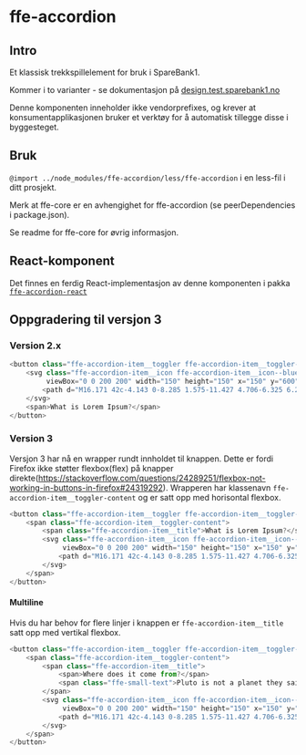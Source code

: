 # ffe-accordion

## Intro

Et klassisk trekkspillelement for bruk i SpareBank1.

Kommer i to varianter - se dokumentasjon på [design.test.sparebank1.no](design.test.sparebank1.no)

Denne komponenten inneholder ikke vendorprefixes, og krever at konsumentapplikasjonen bruker et verktøy for å automatisk tillegge disse i byggesteget.

## Bruk

`@import ../node_modules/ffe-accordion/less/ffe-accordion` i en less-fil i ditt prosjekt.

Merk at ffe-core er en avhengighet for ffe-accordion (se peerDependencies i package.json).

Se readme for ffe-core for øvrig informasjon.

## React-komponent

Det finnes en ferdig React-implementasjon av denne komponenten i pakka [`ffe-accordion-react`](https://stash.intern.sparebank1.no/projects/FFE/repos/ffe-accordion-react/browse)

## Oppgradering til versjon 3
### Version 2.x
```javascript
<button class="ffe-accordion-item__toggler ffe-accordion-item__toggler--blue">
    <svg class="ffe-accordion-item__icon ffe-accordion-item__icon--blue"
         viewBox="0 0 200 200" width="150" height="150" x="150" y="600">
        <path d="M16.171 42c-4.143 0-8.285 1.575-11.427 4.706-6.325 6.284-6.325 16.5 0 22.804l84.028 83.762c6.305 6.304 16.55 6.304 22.875 0l83.61-83.264c6.324-6.283 6.324-16.5 0-22.803-6.306-6.303-16.556-6.303-22.881 0L100.238 119.1 27.624 46.725C24.482 43.573 20.334 42 16.19 42h-.019z"></path>
    </svg>
    <span>What is Lorem Ipsum?</span>
</button>
```
### Version 3
Versjon 3 har nå en wrapper rundt innholdet til knappen. Dette er fordi Firefox ikke støtter flexbox(flex) på knapper direkte(https://stackoverflow.com/questions/24289251/flexbox-not-working-in-buttons-in-firefox#24319292).
Wrapperen har klassenavn `ffe-accordion-item__toggler-content` og er satt opp med horisontal flexbox. 
```javascript
<button class="ffe-accordion-item__toggler ffe-accordion-item__toggler--blue">
    <span class="ffe-accordion-item__toggler-content">
        <span class="ffe-accordion-item__title">What is Lorem Ipsum?</span>
        <svg class="ffe-accordion-item__icon ffe-accordion-item__icon--blue"
             viewBox="0 0 200 200" width="150" height="150" x="150" y="600">
            <path d="M16.171 42c-4.143 0-8.285 1.575-11.427 4.706-6.325 6.284-6.325 16.5 0 22.804l84.028 83.762c6.305 6.304 16.55 6.304 22.875 0l83.61-83.264c6.324-6.283 6.324-16.5 0-22.803-6.306-6.303-16.556-6.303-22.881 0L100.238 119.1 27.624 46.725C24.482 43.573 20.334 42 16.19 42h-.019z"></path>
        </svg>
    </span>
</button>
```
#### Multiline
Hvis du har behov for flere linjer i knappen er `ffe-accordion-item__title` satt opp med vertikal flexbox.
```javascript
<button class="ffe-accordion-item__toggler ffe-accordion-item__toggler--blue">
    <span class="ffe-accordion-item__toggler-content">
        <span class="ffe-accordion-item__title">
            <span>Where does it come from?</span>
            <span class="ffe-small-text">Pluto is not a planet they said...</span>
        </span>
        <svg class="ffe-accordion-item__icon ffe-accordion-item__icon--open"
             viewBox="0 0 200 200" width="150" height="150" x="150" y="600">
            <path d="M16.171 42c-4.143 0-8.285 1.575-11.427 4.706-6.325 6.284-6.325 16.5 0 22.804l84.028 83.762c6.305 6.304 16.55 6.304 22.875 0l83.61-83.264c6.324-6.283 6.324-16.5 0-22.803-6.306-6.303-16.556-6.303-22.881 0L100.238 119.1 27.624 46.725C24.482 43.573 20.334 42 16.19 42h-.019z"></path>
        </svg>
    </span>
</button>
```
